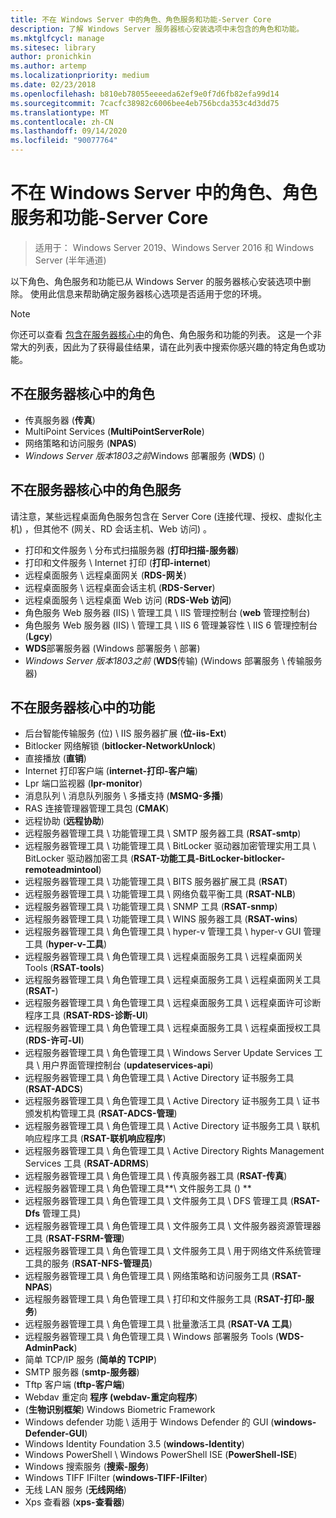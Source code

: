 ```yaml
---
title: 不在 Windows Server 中的角色、角色服务和功能-Server Core
description: 了解 Windows Server 服务器核心安装选项中未包含的角色和功能。
ms.mktglfcycl: manage
ms.sitesec: library
author: pronichkin
ms.author: artemp
ms.localizationpriority: medium
ms.date: 02/23/2018
ms.openlocfilehash: b810eb78055eeeeda62ef9e0f7d6fb82efa99d14
ms.sourcegitcommit: 7cacfc38982c6006bee4eb756bcda353c4d3dd75
ms.translationtype: MT
ms.contentlocale: zh-CN
ms.lasthandoff: 09/14/2020
ms.locfileid: "90077764"
---
```

# <a name="roles-role-services-and-features-not-in-windows-server---server-core"></a>不在 Windows Server 中的角色、角色服务和功能-Server Core

> 适用于： Windows Server 2019、Windows Server 2016 和 Windows Server (半年通道) 

以下角色、角色服务和功能已从 Windows Server 的服务器核心安装选项中删除。 使用此信息来帮助确定服务器核心选项是否适用于您的环境。

> [!NOTE]
> 你还可以查看 [包含在服务器核心中](server-core-roles-and-services.md)的角色、角色服务和功能的列表。 这是一个非常大的列表，因此为了获得最佳结果，请在此列表中搜索你感兴趣的特定角色或功能。

## <a name="roles-not-in-server-core"></a>不在服务器核心中的角色

- 传真服务器 (**传真**) 
- MultiPoint Services (**MultiPointServerRole**) 
- 网络策略和访问服务 (**NPAS**) 
- *Windows Server 版本1803之前*Windows 部署服务 (**WDS**)  () 

## <a name="role-services-not-in-server-core"></a>不在服务器核心中的角色服务
请注意，某些远程桌面角色服务包含在 Server Core (连接代理、授权、虚拟化主机) ，但其他不 (网关、RD 会话主机、Web 访问) 。

- 打印和文件服务 \ 分布式扫描服务器 (**打印扫描-服务器**) 
- 打印和文件服务 \ Internet 打印 (**打印-internet**) 
- 远程桌面服务 \ 远程桌面网关 (**RDS-网关**) 
- 远程桌面服务 \ 远程桌面会话主机 (**RDS-Server**) 
- 远程桌面服务 \ 远程桌面 Web 访问 (**RDS-Web 访问**) 
- 角色服务 Web 服务器 (IIS) \ 管理工具 \ IIS 管理控制台 (**web** 管理控制台) 
- 角色服务 Web 服务器 (IIS) \ 管理工具 \ IIS 6 管理兼容性 \ IIS 6 管理控制台 (**Lgcy**) 
- **WDS**部署服务器 (Windows 部署服务 \ 部署) 
- *Windows Server 版本1803之前* (**WDS**传输)  (Windows 部署服务 \ 传输服务器) 

## <a name="features-not-in-server-core"></a>不在服务器核心中的功能
- 后台智能传输服务 (位) \ IIS 服务器扩展 (**位-iis-Ext**) 
- Bitlocker 网络解锁 (**bitlocker-NetworkUnlock**) 
- 直接播放 (**直销**) 
- Internet 打印客户端 (**internet-打印-客户端**) 
- Lpr 端口监视器 (**lpr-monitor**) 
- 消息队列 \ 消息队列服务 \ 多播支持 (**MSMQ-多播**) 
- RAS 连接管理器管理工具包 (**CMAK**) 
- 远程协助 (**远程协助**) 
- 远程服务器管理工具 \ 功能管理工具 \ SMTP 服务器工具 (**RSAT-smtp**) 
- 远程服务器管理工具 \ 功能管理工具 \ BitLocker 驱动器加密管理实用工具 \ BitLocker 驱动器加密工具 (**RSAT-功能工具-BitLocker-bitlocker-remoteadmintool**) 
- 远程服务器管理工具 \ 功能管理工具 \ BITS 服务器扩展工具 (**RSAT**) 
- 远程服务器管理工具 \ 功能管理工具 \ 网络负载平衡工具 (**RSAT-NLB**) 
- 远程服务器管理工具 \ 功能管理工具 \ SNMP 工具 (**RSAT-snmp**) 
- 远程服务器管理工具 \ 功能管理工具 \ WINS 服务器工具 (**RSAT-wins**) 
- 远程服务器管理工具 \ 角色管理工具 \ hyper-v 管理工具 \ hyper-v GUI 管理工具 (**hyper-v-工具**) 
- 远程服务器管理工具 \ 角色管理工具 \ 远程桌面服务工具 \ 远程桌面网关 Tools (**RSAT-tools**) 
- 远程服务器管理工具 \ 角色管理工具 \ 远程桌面服务工具 \ 远程桌面网关工具 (**RSAT-**) 
- 远程服务器管理工具 \ 角色管理工具 \ 远程桌面服务工具 \ 远程桌面许可诊断程序工具 (**RSAT-RDS-诊断-UI**) 
- 远程服务器管理工具 \ 角色管理工具 \ 远程桌面服务工具 \ 远程桌面授权工具 (**RDS-许可-UI**) 
- 远程服务器管理工具 \ 角色管理工具 \ Windows Server Update Services 工具 \ 用户界面管理控制台 (**updateservices-api**) 
- 远程服务器管理工具 \ 角色管理工具 \ Active Directory 证书服务工具 (**RSAT-ADCS**) 
- 远程服务器管理工具 \ 角色管理工具 \ Active Directory 证书服务工具 \ 证书颁发机构管理工具 (**RSAT-ADCS-管理**) 
- 远程服务器管理工具 \ 角色管理工具 \ Active Directory 证书服务工具 \ 联机响应程序工具 (**RSAT-联机响应程序**) 
- 远程服务器管理工具 \ 角色管理工具 \ Active Directory Rights Management Services 工具 (**RSAT-ADRMS**) 
- 远程服务器管理工具 \ 角色管理工具 \ 传真服务器工具 (**RSAT-传真**) 
- 远程服务器管理工具 \ 角色管理工具**\ 文件服务工具 () **
- 远程服务器管理工具 \ 角色管理工具 \ 文件服务工具 \ DFS 管理工具 (**RSAT-Dfs** 管理工具) 
- 远程服务器管理工具 \ 角色管理工具 \ 文件服务工具 \ 文件服务器资源管理器工具 (**RSAT-FSRM-管理**) 
- 远程服务器管理工具 \ 角色管理工具 \ 文件服务工具 \ 用于网络文件系统管理工具的服务 (**RSAT-NFS-管理员**) 
- 远程服务器管理工具 \ 角色管理工具 \ 网络策略和访问服务工具 (**RSAT-NPAS**) 
- 远程服务器管理工具 \ 角色管理工具 \ 打印和文件服务工具 (**RSAT-打印-服务**) 
- 远程服务器管理工具 \ 角色管理工具 \ 批量激活工具 (**RSAT-VA 工具**) 
- 远程服务器管理工具 \ 角色管理工具 \ Windows 部署服务 Tools (**WDS-AdminPack**) 
- 简单 TCP/IP 服务 (**简单的 TCPIP**) 
- SMTP 服务器 (**smtp-服务器**) 
- Tftp 客户端 (**tftp-客户端**) 
- Webdav 重定向 **程序 (webdav-重定向程序**) 
-  (**生物识别框架**) Windows Biometric Framework
- Windows defender 功能 \ 适用于 Windows Defender 的 GUI (**windows-Defender-GUI**) 
- Windows Identity Foundation 3.5 (**windows-Identity**) 
- Windows PowerShell \ Windows PowerShell ISE (**PowerShell-ISE**) 
- Windows 搜索服务 (**搜索-服务**) 
- Windows TIFF IFilter (**windows-TIFF-IFilter**) 
- 无线 LAN 服务 (**无线网络**) 
- Xps 查看器 (**xps-查看器**) 
